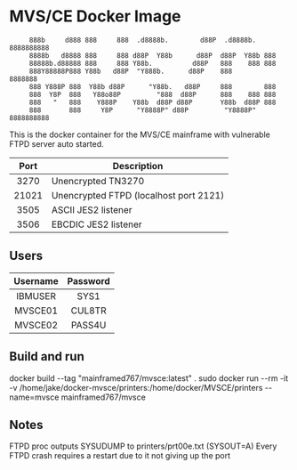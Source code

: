# MVS/CE Docker Image

```
     888b     d888 888     888  .d8888b.        d88P  .d8888b.  8888888888
     8888b   d8888 888     888 d88P  Y88b      d88P  d88P  Y88b 888
     88888b.d88888 888     888 Y88b.          d88P   888    888 888
     888Y88888P888 Y88b   d88P  "Y888b.      d88P    888        8888888
     888 Y888P 888  Y88b d88P      "Y88b.   d88P     888        888
     888  Y8P  888   Y88o88P         "888  d88P      888    888 888
     888   "   888    Y888P    Y88b  d88P d88P       Y88b  d88P 888
     888       888     Y8P      "Y8888P" d88P         "Y8888P"  8888888888
```

This is the docker container for the MVS/CE mainframe with vulnerable FTPD server auto started. 


| Port | Description                            |
|:----:|----------------------------------------|
| 3270 | Unencrypted TN3270                     |
| 21021| Unencrypted FTPD (localhost port 2121) |
| 3505 | ASCII JES2 listener                    |
| 3506 | EBCDIC JES2 listener                   |


## Users

| Username  | Password |
|:---------:|:--------:|
| IBMUSER   | SYS1     |
| MVSCE01   | CUL8TR   |
| MVSCE02   | PASS4U   |

## Build and run

docker build --tag "mainframed767/mvsce:latest" .
sudo docker run --rm -it -v /home/jake/docker-mvsce/printers:/home/docker/MVSCE/printers  --name=mvsce mainframed767/mvsce

## Notes

FTPD proc outputs SYSUDUMP to printers/prt00e.txt (SYSOUT=A)
Every FTPD crash requires a restart due to it not giving up the port 
